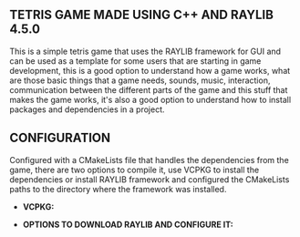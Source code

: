 **TETRIS GAME MADE USING C++ AND RAYLIB 4.5.0**
-

This is a simple tetris game that uses the RAYLIB framework for GUI
and can be used as a template for some users that are starting in game development,
this is a good option to understand how a game works, what are those basic
things that a game needs, sounds, music, interaction, communication between
the different parts of the game and this stuff that makes the game works, it's also
a good option to understand how to install packages and dependencies in a project.


**CONFIGURATION**
-

Configured with a CMakeLists file that handles the dependencies from the game,
there are two options to compile it, use VCPKG to install the dependencies or install RAYLIB framework
and configured the CMakeLists paths to the directory where the framework was installed.

- **VCPKG:**
    
- **OPTIONS TO DOWNLOAD RAYLIB AND CONFIGURE IT:**

